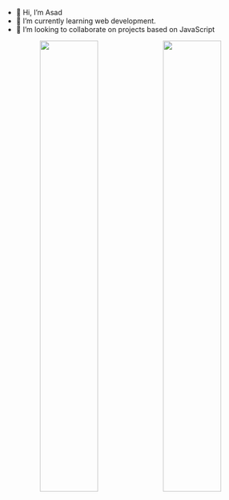 - 👋 Hi, I’m Asad
- 🌱 I’m currently learning web development.
- 💞️ I’m looking to collaborate on projects based on JavaScript
<!-- - 📫 How to reach me ... -->
<!-- - 👀 I’m interested in blockchain te -->

<!---
asadrjhk/asadrjhk is a ✨ special ✨ repository because its `README.md` (this file) appears on your GitHub profile.
You can click the Preview link to take a look at your changes.
--->
<p align="center">
  <img width="48%" src="https://github-readme-stats.vercel.app/api?username=asadrjhk&show_icons=true&theme=tokyonight" />
  <img width="48%" src="https://github-readme-streak-stats.herokuapp.com/?user=asadrjhk&theme=tokyonight" />
</p>
